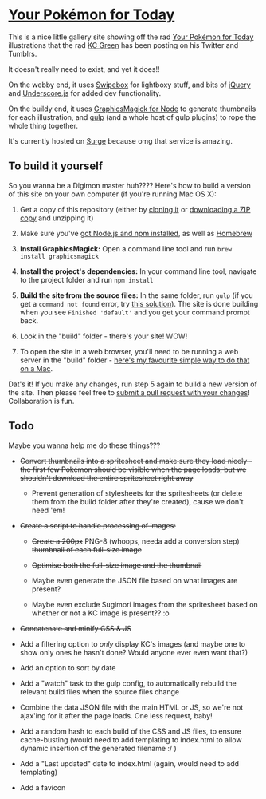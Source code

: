 # [Your Pokémon for Today](http://your-pokemon-for-today.surge.sh/)

This is a nice little gallery site showing off the rad [Your Pokémon for Today](http://midnitesurprise.com/tagged/yourpokemonfortoday) illustrations that the rad [KC Green](http://kcgreendotcom.com/) has been posting on his Twitter and Tumblrs.

It doesn't really need to exist, and yet it does!!

On the webby end, it uses [Swipebox](https://github.com/brutaldesign/swipebox) for lightboxy stuff, and bits of [jQuery](https://github.com/jquery/jquery) and [Underscore.js](https://github.com/jashkenas/underscore) for added dev functionality.

On the buildy end, it uses [GraphicsMagick for Node](https://github.com/aheckmann/gm) to generate thumbnails for each illustration, and [gulp](http://gulpjs.com/) (and a whole host of gulp plugins) to rope the whole thing together.

It's currently hosted on [Surge](http://surge.sh/) because omg that service is amazing.


## To build it yourself

So you wanna be a Digimon master huh???? Here's how to build a version of this site on your own computer (if you're running Mac OS X):

1. Get a copy of this repository (either by [cloning it](https://help.github.com/articles/cloning-a-repository/) or [downloading a ZIP copy](https://github.com/blimpage/your-pokemon-for-today/archive/master.zip) and unzipping it)

2. Make sure you've [got Node.js and npm installed](https://docs.npmjs.com/getting-started/installing-node), as well as [Homebrew](http://brew.sh/)

3. **Install GraphicsMagick:** Open a command line tool and run `brew install graphicsmagick`

4. **Install the project's dependencies:** In your command line tool, navigate to the project folder and run `npm install`

5. **Build the site from the source files:** In the same folder, run `gulp` (if you get a `command not found` error, try [this solution](http://blog.webbb.be/command-not-found-node-npm/)). The site is done building when you see `Finished 'default'` and you get your command prompt back.

6. Look in the "build" folder - there's your site! WOW!

7. To open the site in a web browser, you'll need to be running a web server in the "build" folder - [here's my favourite simple way to do that on a Mac](http://osxdaily.com/2010/05/07/create-an-instant-web-server-via-terminal-command-line/).

Dat's it! If you make any changes, run step 5 again to build a new version of the site. Then please feel free to [submit a pull request with your changes](https://help.github.com/articles/creating-a-pull-request/)! Collaboration is fun.


## Todo

Maybe you wanna help me do these things???

- ~~Convert thumbnails into a spritesheet and make sure they load nicely - the first few Pokémon should be visible when the page loads, but we shouldn't download the entire spritesheet right away~~

  - Prevent generation of stylesheets for the spritesheets (or delete them from the build folder after they're created), cause we don't need 'em!

- ~~Create a script to handle processing of images:~~

  - ~~Create a 200px~~ PNG-8 (whoops, needa add a conversion step) ~~thumbnail of each full-size image~~

  - ~~Optimise both the full-size image and the thumbnail~~

  - Maybe even generate the JSON file based on what images are present?

  - Maybe even exclude Sugimori images from the spritesheet based on whether or not a KC image is present?? :o

- ~~Concatenate and minify CSS & JS~~

- Add a filtering option to _only_ display KC's images (and maybe one to show only ones he hasn't done? Would anyone ever even want that?)

- Add an option to sort by date

- Add a "watch" task to the gulp config, to automatically rebuild the relevant build files when the source files change

- Combine the data JSON file with the main HTML or JS, so we're not ajax'ing for it after the page loads. One less request, baby!

- Add a random hash to each build of the CSS and JS files, to ensure cache-busting (would need to add templating to index.html to allow dynamic insertion of the generated filename :/ )

- Add a "Last updated" date to index.html (again, would need to add templating)

- Add a favicon
